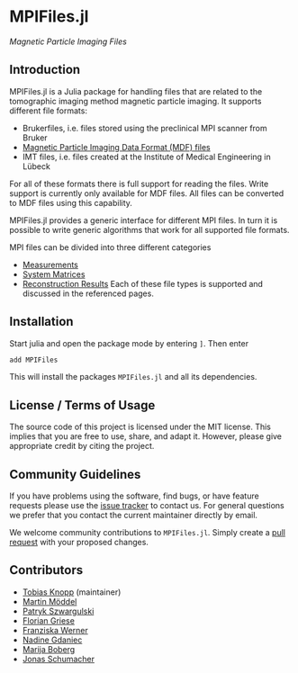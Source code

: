 # MPIFiles.jl

*Magnetic Particle Imaging Files*

## Introduction

MPIFiles.jl is a Julia package for handling files that are related to the tomographic imaging method magnetic particle imaging. It supports different file formats:
* Brukerfiles, i.e. files stored using the preclinical MPI scanner from Bruker
* [Magnetic Particle Imaging Data Format (MDF) files](https://github.com/MagneticParticleImaging/MDF)
* IMT files, i.e. files created at the Institute of Medical Engineering in Lübeck

For all of these formats there is full support for reading the files. Write support is currently
only available for MDF files. All files can be converted to MDF files using this capability.

MPIFiles.jl provides a generic interface for different MPI files. In turn it is possible
to write generic algorithms that work for all supported file formats.

MPI files can be divided into three different categories
* [Measurements](@ref)
* [System Matrices](@ref)
* [Reconstruction Results](@ref)
Each of these file types is supported and discussed in the referenced pages.

## Installation

Start julia and open the package mode by entering `]`. Then enter
```julia
add MPIFiles
```
This will install the packages `MPIFiles.jl` and all its dependencies.

## License / Terms of Usage

The source code of this project is licensed under the MIT license. This implies that
you are free to use, share, and adapt it. However, please give appropriate credit by citing the project.

## Community Guidelines

If you have problems using the software, find bugs, or have feature requests please use the [issue tracker](https://github.com/MagneticParticleImaging/MPIFiles.jl/issues) to contact us. For general questions we prefer that you contact the current maintainer directly by email.

We welcome community contributions to `MPIFiles.jl`. Simply create a [pull request](https://github.com/MagneticParticleImaging/MPIFiles.jl/pulls) with your proposed changes.

## Contributors

* [Tobias Knopp](https://www.tuhh.de/ibi/people/tobias-knopp-head-of-institute.html) (maintainer)
* [Martin Möddel](https://www.tuhh.de/ibi/people/martin-moeddel.html)
* [Patryk Szwargulski](https://www.tuhh.de/ibi/people/patryk-szwargulski.html)
* [Florian Griese](https://www.tuhh.de/ibi/people/florian-griese.html)
* [Franziska Werner](https://www.tuhh.de/ibi/people/franziska-werner.html)
* [Nadine Gdaniec](https://www.tuhh.de/ibi/people/nadine-gdaniec.html)
* [Marija Boberg](https://www.tuhh.de/ibi/people/marija-boberg.html)
* [Jonas Schumacher](https://www.imt.uni-luebeck.de/institute/staff/jonas-schumacher.html)
